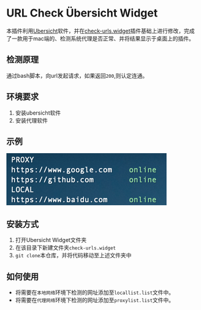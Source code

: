 URL Check Übersicht Widget
==========================
本插件利用[Ubersicht](http://tracesof.net/uebersicht/)软件，并在[check-urls.widget](http://tracesof.net/uebersicht-widgets/#check-urls)插件基础上进行修改，完成了一款用于mac端的、检测系统代理是否正常、并将结果显示于桌面上的插件。

检测原理
-------
通过bash脚本，向url发起请求，如果返回`200`,则认定连通。

环境要求
-------
1. 安装ubersicht软件
2. 安装代理软件

示例
-------
![Example!](screenshot.png)

安装方式
-------
1. 打开Ubersicht Widget文件夹
2. 在该目录下新建文件夹`check-urls.widget`
3. `git clone`本仓库，并将代码移动至上述文件夹中

如何使用
-------
- 将需要在`本地网络`环境下检测的网址添加至`locallist.list`文件中。
- 将需要在`代理网络`环境下检测的网址添加至`proxylist.list`文件中。